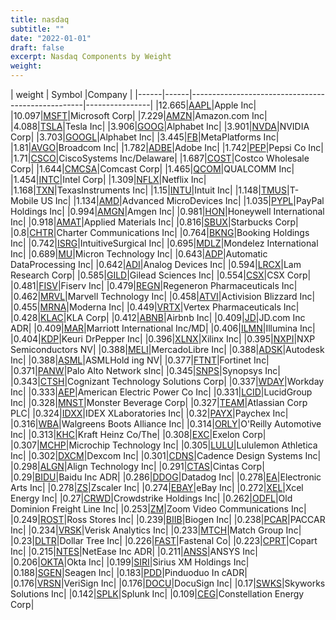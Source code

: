```yaml
---
title: nasdaq
subtitle: ""
date: "2022-01-01"
draft: false
excerpt: Nasdaq Components by Weight
weight: 
---
```


| weight  | Symbol |Company                                                                     |
|------|------|---------------------------------------------------|----------------|
|12.665|[AAPL](https://www.nasdaq.com/market-activity/stocks/AAPL)|Apple Inc|
|10.097|[MSFT](https://www.nasdaq.com/market-activity/stocks/MSFT)|Microsoft Corp|
|7.229|[AMZN](https://www.nasdaq.com/market-activity/stocks/AMZN)|Amazon.com Inc|
|4.088|[TSLA](https://www.nasdaq.com/market-activity/stocks/TSLA)|Tesla Inc|
|3.906|[GOOG](https://www.nasdaq.com/market-activity/stocks/GOOG)|Alphabet Inc|
|3.901|[NVDA](https://www.nasdaq.com/market-activity/stocks/NVDA)|NVIDIA Corp|
|3.703|[GOOGL](https://www.nasdaq.com/market-activity/stocks/GOOGL)|Alphabet Inc|
|3.445|[FB](https://www.nasdaq.com/market-activity/stocks/FB)|MetaPlatforms Inc|
|1.81|[AVGO](https://www.nasdaq.com/market-activity/stocks/AVGO)|Broadcom Inc|
|1.782|[ADBE](https://www.nasdaq.com/market-activity/stocks/ADBE)|Adobe Inc|
|1.742|[PEP](https://www.nasdaq.com/market-activity/stocks/PEP)|Pepsi Co Inc|
|1.71|[CSCO](https://www.nasdaq.com/market-activity/stocks/CSCO)|CiscoSystems Inc/Delaware|
|1.687|[COST](https://www.nasdaq.com/market-activity/stocks/COST)|Costco Wholesale Corp|
|1.644|[CMCSA](https://www.nasdaq.com/market-activity/stocks/CMCSA)|Comcast Corp|
|1.465|[QCOM](https://www.nasdaq.com/market-activity/stocks/QCOM)|QUALCOMM Inc|
|1.454|[INTC](https://www.nasdaq.com/market-activity/stocks/INTC)|Intel Corp|
|1.309|[NFLX](https://www.nasdaq.com/market-activity/stocks/NFLX)|Netflix Inc|
|1.168|[TXN](https://www.nasdaq.com/market-activity/stocks/TXN)|TexasInstruments Inc|
|1.15|[INTU](https://www.nasdaq.com/market-activity/stocks/INTU)|Intuit Inc|
|1.148|[TMUS](https://www.nasdaq.com/market-activity/stocks/TMUS)|T-Mobile US Inc|
|1.134|[AMD](https://www.nasdaq.com/market-activity/stocks/AMD)|Advanced MicroDevices Inc|
|1.035|[PYPL](https://www.nasdaq.com/market-activity/stocks/PYPL)|PayPal Holdings Inc|
|0.994|[AMGN](https://www.nasdaq.com/market-activity/stocks/AMGN)|Amgen Inc|
|0.981|[HON](https://www.nasdaq.com/market-activity/stocks/HON)|Honeywell International Inc|
|0.918|[AMAT](https://www.nasdaq.com/market-activity/stocks/AMAT)|Applied Materials Inc|
|0.816|[SBUX](https://www.nasdaq.com/market-activity/stocks/SBUX)|Starbucks Corp|
|0.8|[CHTR](https://www.nasdaq.com/market-activity/stocks/CHTR)|Charter Communications Inc|
|0.764|[BKNG](https://www.nasdaq.com/market-activity/stocks/BKNG)|Booking Holdings Inc|
|0.742|[ISRG](https://www.nasdaq.com/market-activity/stocks/ISRG)|IntuitiveSurgical Inc|
|0.695|[MDLZ](https://www.nasdaq.com/market-activity/stocks/MDLZ)|Mondelez International Inc|
|0.689|[MU](https://www.nasdaq.com/market-activity/stocks/MU)|Micron Technology Inc|
|0.643|[ADP](https://www.nasdaq.com/market-activity/stocks/ADP)|Automatic DataProcessing Inc|
|0.642|[ADI](https://www.nasdaq.com/market-activity/stocks/ADI)|Analog Devices Inc|
|0.594|[LRCX](https://www.nasdaq.com/market-activity/stocks/LRCX)|Lam Research Corp|
|0.585|[GILD](https://www.nasdaq.com/market-activity/stocks/GILD)|Gilead Sciences Inc|
|0.554|[CSX](https://www.nasdaq.com/market-activity/stocks/CSX)|CSX Corp|
|0.481|[FISV](https://www.nasdaq.com/market-activity/stocks/FISV)|Fiserv Inc|
|0.479|[REGN](https://www.nasdaq.com/market-activity/stocks/REGN)|Regeneron Pharmaceuticals Inc|
|0.462|[MRVL](https://www.nasdaq.com/market-activity/stocks/MRVL)|Marvell Technology Inc|
|0.458|[ATVI](https://www.nasdaq.com/market-activity/stocks/ATVI)|Activision Blizzard Inc|
|0.455|[MRNA](https://www.nasdaq.com/market-activity/stocks/MRNA)|Moderna Inc|
|0.449|[VRTX](https://www.nasdaq.com/market-activity/stocks/VRTX)|Vertex Pharmaceuticals Inc|
|0.428|[KLAC](https://www.nasdaq.com/market-activity/stocks/KLAC)|KLA Corp|
|0.412|[ABNB](https://www.nasdaq.com/market-activity/stocks/ABNB)|Airbnb Inc|
|0.409|[JD](https://www.nasdaq.com/market-activity/stocks/JD)|JD.com Inc ADR|
|0.409|[MAR](https://www.nasdaq.com/market-activity/stocks/MAR)|Marriott International Inc/MD|
|0.406|[ILMN](https://www.nasdaq.com/market-activity/stocks/ILMN)|Illumina Inc|
|0.404|[KDP](https://www.nasdaq.com/market-activity/stocks/KDP)|Keuri DrPepper Inc|
|0.396|[XLNX](https://www.nasdaq.com/market-activity/stocks/XLNX)|Xilinx Inc|
|0.395|[NXPI](https://www.nasdaq.com/market-activity/stocks/NXPI)|NXP Semiconductors NV|
|0.388|[MELI](https://www.nasdaq.com/market-activity/stocks/MELI)|MercadoLibre Inc|
|0.388|[ADSK](https://www.nasdaq.com/market-activity/stocks/ADSK)|Autodesk Inc|
|0.388|[ASML](https://www.nasdaq.com/market-activity/stocks/ASML)|ASMLHold ing NV|
|0.377|[FTNT](https://www.nasdaq.com/market-activity/stocks/FTNT)|Fortinet Inc|
|0.371|[PANW](https://www.nasdaq.com/market-activity/stocks/PANW)|Palo Alto Network sInc|
|0.345|[SNPS](https://www.nasdaq.com/market-activity/stocks/SNPS)|Synopsys Inc|
|0.343|[CTSH](https://www.nasdaq.com/market-activity/stocks/CTSH)|Cognizant Technology Solutions Corp|
|0.337|[WDAY](https://www.nasdaq.com/market-activity/stocks/WDAY)|Workday Inc|
|0.333|[AEP](https://www.nasdaq.com/market-activity/stocks/AEP)|American Electric Power Co Inc|
|0.331|[LCID](https://www.nasdaq.com/market-activity/stocks/LCID)|LucidGroup Inc|
|0.328|[MNST](https://www.nasdaq.com/market-activity/stocks/MNST)|Monster Beverage Corp|
|0.327|[TEAM](https://www.nasdaq.com/market-activity/stocks/TEAM)|Atlassian Corp PLC|
|0.324|[IDXX](https://www.nasdaq.com/market-activity/stocks/IDXX)|IDEX XLaboratories Inc|
|0.32|[PAYX](https://www.nasdaq.com/market-activity/stocks/PAYX)|Paychex Inc|
|0.316|[WBA](https://www.nasdaq.com/market-activity/stocks/WBA)|Walgreens Boots Alliance Inc| 
|0.314|[ORLY](https://www.nasdaq.com/market-activity/stocks/ORLY)|O'Reilly Automotive Inc|
|0.313|[KHC](https://www.nasdaq.com/market-activity/stocks/KHC)|Kraft Heinz Co/The|
|0.308|[EXC](https://www.nasdaq.com/market-activity/stocks/EXC)|Exelon Corp|
|0.307|[MCHP](https://www.nasdaq.com/market-activity/stocks/MCHP)|Microchip Technology Inc|
|0.305|[LULU](https://www.nasdaq.com/market-activity/stocks/LULU)|Lululemon Athletica Inc|
|0.302|[DXCM](https://www.nasdaq.com/market-activity/stocks/DXCM)|Dexcom Inc|
|0.301|[CDNS](https://www.nasdaq.com/market-activity/stocks/CDNS)|Cadence Design Systems Inc|
|0.298|[ALGN](https://www.nasdaq.com/market-activity/stocks/ALGN)|Align Technology Inc|
|0.291|[CTAS](https://www.nasdaq.com/market-activity/stocks/CTAS)|Cintas Corp|
|0.29|[BIDU](https://www.nasdaq.com/market-activity/stocks/BIDU)|Baidu Inc ADR|
|0.286|[DDOG](https://www.nasdaq.com/market-activity/stocks/DDOG)|Datadog Inc|
|0.278|[EA](https://www.nasdaq.com/market-activity/stocks/EA)|Electronic Arts Inc|
|0.278|[ZS](https://www.nasdaq.com/market-activity/stocks/ZS)|Zscaler Inc|
|0.274|[EBAY](https://www.nasdaq.com/market-activity/stocks/EBAY)|eBay Inc|
|0.272|[XEL](https://www.nasdaq.com/market-activity/stocks/XEL	)|Xcel Energy Inc|
|0.27|[CRWD](https://www.nasdaq.com/market-activity/stocks/CRWD)|Crowdstrike Holdings Inc|
|0.262|[ODFL](https://www.nasdaq.com/market-activity/stocks/ODFL)|Old Dominion Freight Line Inc|
|0.253|[ZM](https://www.nasdaq.com/market-activity/stocks/ZM)|Zoom Video Communications Inc|
|0.249|[ROST](https://www.nasdaq.com/market-activity/stocks/ROST)|Ross Stores Inc|
|0.239|[BIIB](https://www.nasdaq.com/market-activity/stocks/BIIB)|Biogen Inc|
|0.238|[PCAR](https://www.nasdaq.com/market-activity/stocks/PCAR)|PACCAR Inc|
|0.234|[VRSK](https://www.nasdaq.com/market-activity/stocks/VRSK)|Verisk Analytics Inc|
|0.233|[MTCH](https://www.nasdaq.com/market-activity/stocks/MTCH)|Match Group Inc|
|0.23|[DLTR](https://www.nasdaq.com/market-activity/stocks/DLTR)|Dollar Tree Inc|
|0.226|[FAST](https://www.nasdaq.com/market-activity/stocks/FAST)|Fastenal Co|
|0.223|[CPRT](https://www.nasdaq.com/market-activity/stocks/CPRT)|Copart Inc|
|0.215|[NTES](https://www.nasdaq.com/market-activity/stocks/NTES)|NetEase Inc ADR|
|0.211|[ANSS](https://www.nasdaq.com/market-activity/stocks/ANSS)|ANSYS Inc|
|0.206|[OKTA](https://www.nasdaq.com/market-activity/stocks/OKTA)|Okta Inc|
|0.199|[SIRI](https://www.nasdaq.com/market-activity/stocks/SIRI)|Sirius XM Holdings Inc|
|0.188|[SGEN](https://www.nasdaq.com/market-activity/stocks/SGEN)|Seagen Inc|
|0.183|[PDD](https://www.nasdaq.com/market-activity/stocks/PDD)|Pinduoduo In cADR|
|0.176|[VRSN](https://www.nasdaq.com/market-activity/stocks/VRSN)|VeriSign Inc|
|0.176|[DOCU](https://www.nasdaq.com/market-activity/stocks/DOCU)|DocuSign Inc|
|0.17|[SWKS](https://www.nasdaq.com/market-activity/stocks/SWKS)|Skyworks Solutions Inc|
|0.142|[SPLK](https://www.nasdaq.com/market-activity/stocks/SPLK)|Splunk Inc|
|0.109|[CEG](https://www.nasdaq.com/market-activity/stocks/CEG)|Constellation Energy Corp|
 


